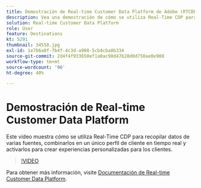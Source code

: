```yaml
---
title: Demostración de Real-time Customer Data Platform de Adobe (RTCDP)
description: Vea una demostración de cómo se utiliza Real-Time CDP para recopilar datos de múltiples fuentes, fusionar esos datos en un único perfil del cliente en tiempo real y activar esos datos para crear experiencias de cliente personalizadas.
solution: Real-time Customer Data Platform
role: User
feature: Destinations
kt: 5291
thumbnail: 34558.jpg
exl-id: 1e766a0f-7b4f-4c3d-a908-5cb4cba8b334
source-git-commit: 2d4f4f933650ef1a0ac98d47b28d0d750ae0e908
workflow-type: tm+mt
source-wordcount: '96'
ht-degree: 40%

---
```


# Demostración de Real-time Customer Data Platform

Este vídeo muestra cómo se utiliza Real-Time CDP para recopilar datos de varias fuentes, combinarlos en un único perfil de cliente en tiempo real y activarlos para crear experiencias personalizadas para los clientes.

>[!VIDEO](https://video.tv.adobe.com/v/34558?quality=12&learn=on)


Para obtener más información, visite [Documentación de Real-time Customer Data Platform](https://experienceleague.adobe.com/docs/experience-platform/rtcdp/overview.html?lang=es).